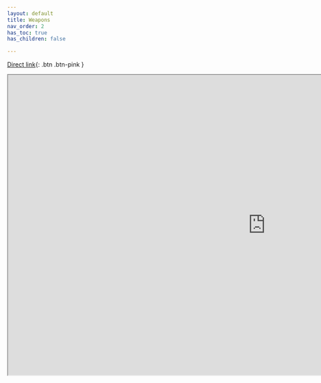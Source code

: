 ```yaml
---
layout: default
title: Weapons
nav_order: 2
has_toc: true
has_children: false

---
```


[Direct link](https://docs.google.com/spreadsheets/d/1Xp1LE79R4uHC2yP7KkA2p1sS-l_TkaRAQfdHV4t0aOM/edit#gid=0){: .btn .btn-pink }



<iframe src="https://docs.google.com/spreadsheets/d/e/2PACX-1vQRuF5x2k4idpp4aMx-wLWE6TCC1ITXO1ORaHiJTJDotl61NS8kZR-_5KRYP1lKwNDjvsKZYD7Dv2h9/pubhtml?widget=true&amp;headers=false" width="1200" height="700" allowtransparency = "true"></iframe>



